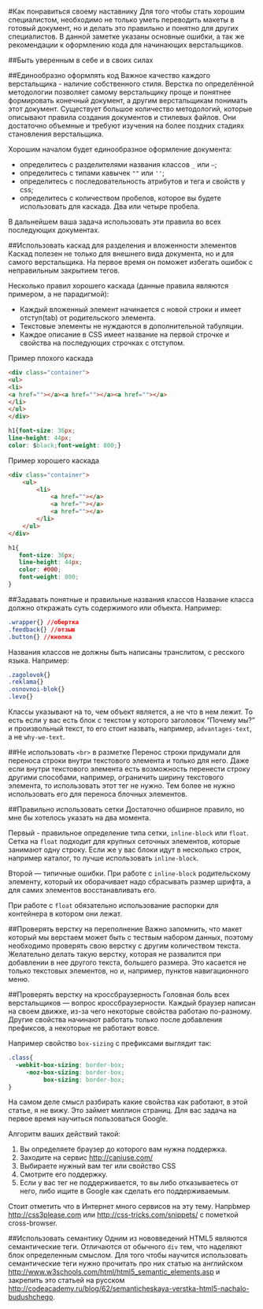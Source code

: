#Как понравиться своему наставнику
Для того чтобы стать хорошим специалистом, необходимо не только уметь переводить макеты в готовый документ, но и делать это правильно и понятно для других специалистов. В данной заметке указаны основные ошибки, а так же рекомендации к оформлению кода для начинающих верстальщиков.

##Быть уверенным в себе и в своих силах

##Единообразно оформлять код
Важное качество каждого верстальщика - наличие собственного стиля. Верстка по определённой методологии позволяет самому верстальщику проще и понятнее формировать конечный документ, а другим верстальщикам понимать этот документ. Существует большое количество методологий, которые описывают правила создания документов и стилевых файлов. Они достаточно объемные и требуют изучения на более поздних стадиях становления верстальщика.

Хорошим началом будет единообразное оформление документа:

* определитесь с разделителями названия классов `_` или `—`;
* определитесь с типами кавычек `""` или `''`;
* определитесь с последовательность атрибутов и тега и свойств у css;
* определитесь с количеством пробелов, которое вы будете использовать для каскада. Два или четыре пробела.

В дальнейшем ваша задача использовать эти правила во всех последующих документах.

##Использовать каскад для разделения и вложенности элементов
Каскад полезен не только для внешнего вида документа, но и для самого верстальщика. На первое время он поможет избегать ошибок с неправильным закрытием тегов.

Несколько правил хорошего каскада (данные правила являются примером, а не парадигмой):

* Каждый вложенный элемент начинается с новой строки и имеет отступ(tab) от родительского элемента.
* Текстовые элементы не нуждаются в дополнительной табуляции.
* Каждое описание в CSS имеет название на первой строчке и свойства на последующих строчках с отступом.

Пример плохого каскада

```html
<div class="container">
<ul>
<li>
<a href=""></a><a href=""></a><a href=""></a>
</li>
</ul>
</div>
```
```css
h1{font-size: 36px;
line-height: 44px;
color: $black;font-weight: 800;}
```

Пример хорошего каскада

```html
<div class="container">
    <ul>
        <li>
            <a href=""></a>
            <a href=""></a>
            <a href=""></a>
        </li>
    </ul>
</div>
```
```css
h1{
   font-size: 36px;
   line-height: 44px;
   color: #000;
   font-weight: 800;
}
```

##Задавать понятные и правильные названия классов
Название класса должно откражать суть содержимого или объекта. Например:
```css
.wrapper{} //обертка
.feedback{} //отзыв
.button{} //кнопка
```

Названия классов не должны быть написаны транслитом, с ресского языка. Например:
```css
.zagolovok{}
.reklama{}
.osnovnoi-blok{}
.levo{}
```

Классы указывают на то, чем объект является, а не что в нем лежит. То есть если у вас есть блок с текстом у которого заголовок “Почему мы?” и произвольный текст, то его стоит назвать, например, `advantages-text`, а не `why-we-text`.

##Не использовать `<br>` в разметке
Перенос строки придумали для переноса строки внутри текстового элемента и только для него. Даже если внутри текстового элемента есть возможность перенести строку другими способами, например, ограничить ширину текстового элемента, то использовать этот тег не нужно. Тем более не нужно использовать его для переноса блочных элементов.

##Правильно использовать сетки
Достаточно обширное правило, но мне бы хотелось указать на два момента.

Первый - правильное определение типа сетки, `inline-block` или `float`. Сетка на `float` подходит для крупных сеточных элементов, которые занимают одну строку. Если же у вас блоки идут в несколько строк, например каталог, то лучше использовать `inline-block`.

Второй — типичные ошибки. При работе с `inline-block` родительскому элементу, который их оборачивает надо сбрасывать размер шрифта, а для самих элементов восстанавливать его.

При работе с `float` обязательно использование распорки для контейнера в котором они лежат.

##Проверять верстку на переполнение
Важно запомнить, что макет который мы верстаем может быть с тествым набором данных, поэтому необходимо проверять свою верстку с другим количеством текста. Желательно делать такую верстку, которая не развалится при добавлении в нее другого текста, большего размера. Это касается не только текстовых элементов, но и, например, пунктов навигационного меню.

##Проверять верстку на кроссбраузерность
Головная боль всех верстальщиков — вопрос кроссбраузерности. Каждый браузер написан на своем движке, из-за чего некоторые свойства работаю по-разному. Другие свойства начинают работать только после добавления префиксов, а некоторые не работают вовсе.

Например свойство `box-sizing` с префиксами выглядит так:
```css
.class{
  -webkit-box-sizing: border-box;
     -moz-box-sizing: border-box;
          box-sizing: border-box;
}
```
На самом деле смысл разбирать какие свойства как работают, в этой статье, я не вижу. Это займет миллион страниц. Для вас задача на первое время научиться пользоваться Google.

Алгоритм ваших действий такой:
1. Вы определяете браузер до которого вам нужна поддержка.
2. Заходите на сервис http://caniuse.com/
3. Выбираете нужный вам тег или свойство CSS
4. Смотрите его поддержку.
5. Если у вас тег не поддерживается, то вы либо отказываетесь от него, либо ищите в Google как сделать его поддерживаемым.

Стоит отметить что в Интернет много сервисов на эту тему. Напрbмер http://css3please.com или http://css-tricks.com/snippets/ с пометкой cross-browser.

##Использовать семантику
Одним из нововведений HTML5 являются семантические теги. Отличаются от обычного `div` тем, что наделяют блок определенным смыслом. Для того чтобы научится использовать семантические теги нужно прочитать про них статью на английском http://www.w3schools.com/html/html5_semantic_elements.asp и закрепить это статьей на русском http://codeacademy.ru/blog/62/semanticheskaya-verstka-html5-nachalo-budushchego.
